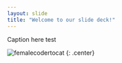 ```yaml
---
layout: slide
title: "Welcome to our slide deck!"
---
```


Caption here test

![femalecodertocat](https://octodex.github.com/images/femalecodertocat.png)
{: .center}
